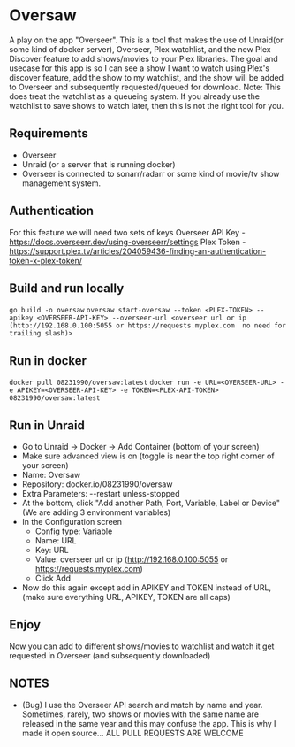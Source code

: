 # Oversaw
A play on the app "Overseer". This is a tool that makes the use of Unraid(or some kind of docker server), Overseer, Plex watchlist, and the new Plex Discover feature to add shows/movies to your Plex libraries. The goal and usecase for this app is so I can see a show I want to watch using Plex's discover feature, add the show to my watchlist, and the show will be added to Overseer and subsequently requested/queued for download. Note: This does treat the watchlist as a queueing system. If you already use the watchlist to save shows to watch later, then this is not the right tool for you.

## Requirements
 - Overseer
 - Unraid (or a server that is running docker)
 - Overseer is connected to sonarr/radarr or some kind of movie/tv show management system.

## Authentication
For this feature we will need two sets of keys
Overseer API Key - https://docs.overseerr.dev/using-overseerr/settings
Plex Token - https://support.plex.tv/articles/204059436-finding-an-authentication-token-x-plex-token/

## Build and run locally
``` go build -o oversaw ```
``` oversaw start-oversaw --token <PLEX-TOKEN> --apikey <OVERSEER-API-KEY> --overseer-url <overseer url or ip (http://192.168.0.100:5055 or https://requests.myplex.com  no need for trailing slash)> ```

## Run in docker
``` docker pull 08231990/oversaw:latest ```
``` docker run -e URL=<OVERSEER-URL> -e APIKEY=<OVERSEER-API-KEY> -e TOKEN=<PLEX-API-TOKEN> 08231990/oversaw:latest ```

## Run in Unraid
- Go to Unraid -> Docker -> Add Container (bottom of your screen)
- Make sure advanced view is on (toggle is near the top right corner of your screen)
- Name: Oversaw
- Repository: docker.io/08231990/oversaw
- Extra Parameters: --restart unless-stopped
- At the bottom, click "Add another Path, Port, Variable, Label or Device" (We are adding 3 environment variables)
- In the Configuration screen
    - Config type: Variable
    - Name: URL
    - Key: URL
    - Value: overseer url or ip (http://192.168.0.100:5055 or https://requests.myplex.com)
    - Click Add
- Now do this again except add in APIKEY and TOKEN instead of URL, (make sure everything URL, APIKEY, TOKEN are all caps)

## Enjoy
Now you can add to different shows/movies to watchlist and watch it get requested in Overseer (and subsequently downloaded)

## NOTES
- (Bug) I use the Overseer API search and match by name and year. Sometimes, rarely, two shows or movies with the same name are released in the same year and this may confuse the app. This is why I made it open source... ALL PULL REQUESTS ARE WELCOME